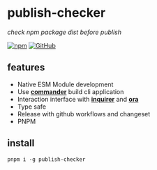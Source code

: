 # publish-checker
*check npm package dist before publish*

[![npm](https://img.shields.io/npm/v/publish-checker)](https://github.com/JiangWeixian/publish-checker) [![GitHub](https://img.shields.io/npm/l/publish-checker)](https://github.com/JiangWeixian/publish-checker)


## features

- Native ESM Module development
- Use [**commander**](https://github.com/tj/commander.js/) build cli application
- Interaction interface with [**inquirer**](https://github.com/SBoudrias/Inquirer.js/) and [**ora**](https://github.com/sindresorhus/ora)
- Type safe
- Release with github workflows and changeset
- PNPM

## install 

```console
pnpm i -g publish-checker
```

